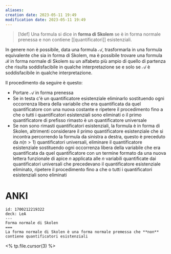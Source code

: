 ```yaml
---
aliases: 
creation date: 2023-05-11 19:49
modification date: 2023-05-11 19:49
---
```


>[!def]
>Una formula si dice in **forma di Skolem** se è in forma normale prenessa e non contiene [[quantificatori]] esistenziali.
>

In genere non è possibile, data una formula $\mathcal{A}$, trasformarla in una formula equivalente che sia in forma di Skolem, ma è possibile trovare una formula $\mathcal{B}$ in forma normale di Skolem su un alfabeto più ampio di quello di partenza che risulta soddisfacibile in qualche interpretazione se e solo se $\mathcal{A}$ è soddisfacibile in qualche interpretazione.

Il procedimento da seguire è questo:
- Portare $\mathcal{A}$ in forma prenessa
- Se in testa c'è un quantificatore esistenziale eliminarlo sostituendo ogni occorrenza libera della variabile che era quantificata da quel quantificatore con una nuova costante e ripetere il procedimento fino a che o tutti i quantificatori esistenziali sono eliminati o il primo quantificatore di prefisso rimasto è un quantificatore universale
- Se non sono rimasti quantificatori esistenziali, la formula è in forma di Skolen, altrimenti considerare il primo quantificatore esistenziale che si incontra percorrendo la formula da sinistra a destra, questo è preceduto da $n (n > 1)$ quantificatori universali, eliminare il quantificatore esistenziale sostituendo ogni occorrenza libera della variabile che era quantificata da quel quantificatore con un termine formato da una nuova lettera funzionale di apice $n$ applicata alle $n$ variabili quantificate dai quantificatori universali che precedevano il quantificatore esistenziale eliminato, ripetere il procedimento fino a che o tutti i quantificatori esistenziali sono eliminati

# ANKI

```anki
id: 1700212219322
deck: LeA
---
Forma normale di Skolen
===
La forma normale di Skolen è una forma normale premessa che **non** contiene quantificatori esistenziali
```
<% tp.file.cursor(3) %>